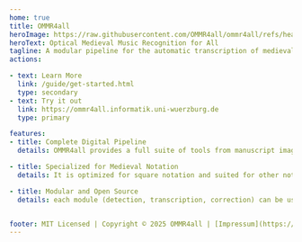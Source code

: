 ```yaml
---
home: true
title: OMMR4all
heroImage: https://raw.githubusercontent.com/OMMR4all/ommr4all/refs/heads/master/docs/public/ommr.png
heroText: Optical Medieval Music Recognition for All
tagline: A modular pipeline for the automatic transcription of medieval music notation
actions:

- text: Learn More
  link: /guide/get-started.html
  type: secondary
- text: Try it out
  link: https://ommr4all.informatik.uni-wuerzburg.de
  type: primary

features:
- title: Complete Digital Pipeline
  details: OMMR4all provides a full suite of tools from manuscript image preprocessing to editable digital chant encodings in MEI format.

- title: Specialized for Medieval Notation
  details: It is optimized for square notation and suited for other notations.

- title: Modular and Open Source
  details: each module (detection, transcription, correction) can be used independently and integrated into your own workflows.


footer: MIT Licensed | Copyright © 2025 OMMR4all | [Impressum](https://www.uni-wuerzburg.de/sonstiges/impressum/)
---
```

